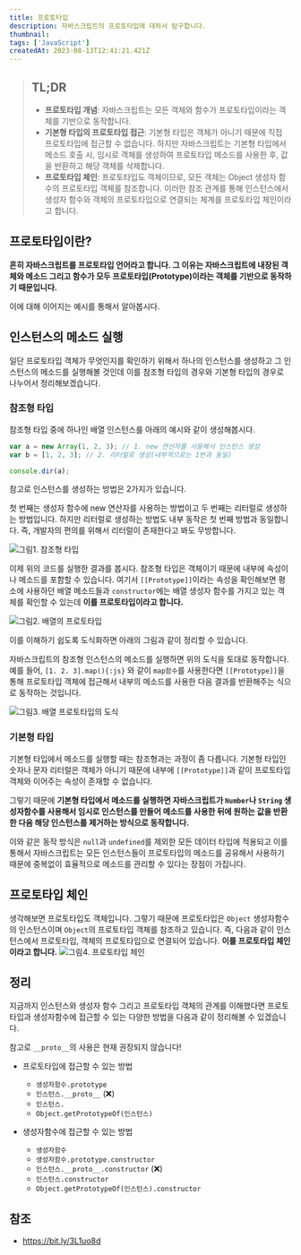 ```yaml
---
title: 프로토타입
description: 자바스크립트의 프로토타입에 대하서 탐구합니다.
thumbnail:
tags: ['JavaScript']
createdAt: 2023-08-13T12:41:21.421Z
---
```


> ## TL;DR
>
> - **프로토타입 개념**: 자바스크립트는 모든 객체와 함수가 프로토타입이라는 객체를 기반으로 동작합니다.
> - **기본형 타입의 프로토타입 접근**: 기본형 타입은 객체가 아니기 때문에 직접 프로토타입에 접근할 수 없습니다. 하지만 자바스크립트는 기본형 타입에서 메소드 호출 시, 임시로 객체를 생성하여 프로토타입 메소드를 사용한 후, 값을 반환하고 해당 객체를 삭제합니다.
> - **프로토타입 체인**: 프로토타입도 객체이므로, 모든 객체는 Object 생성자 함수의 프로토타입 객체를 참조합니다. 이러한 참조 관계를 통해 인스턴스에서 생성자 함수와 객체의 프로토타입으로 연결되는 체계를 프로토타입 체인이라고 합니다.

## 프로토타입이란?

**흔히 자바스크립트를 프로토타입 언어라고 합니다. 그 이유는 자바스크립트에 내장된 객체와 메소드 그리고 함수가 모두 프로토타입(Prototype)이라는 객체를 기반으로 동작하기 때문입니다.**

이에 대해 이어지는 예시를 통해서 알아봅시다.

## 인스턴스의 메소드 실행

일단 프로토타입 객체가 무엇인지를 확인하기 위해서 하나의 인스턴스를 생성하고 그 인스턴스의 메소드를 실행해볼 것인데 이를 참조형 타입의 경우와 기본형 타입의 경우로 나누어서 정리해보겠습니다.

### 참조형 타입

참조형 타입 중에 하나인 배열 인스턴스를 아래의 예시와 같이 생성해봅시다.

```js
var a = new Array(1, 2, 3); // 1. new 연산자를 사용해서 인스턴스 생성
var b = [1, 2, 3]; // 2. 리터럴로 생성(내부적으로는 1번과 동일)

console.dir(a);
```

참고로 인스턴스를 생성하는 방법은 2가지가 있습니다.

첫 번째는 생성자 함수에 new 연산자를 사용하는 방법이고 두 번째는 리터럴로 생성하는 방법입니다. 하지만 리터럴로 생성하는 방법도 내부 동작은 첫 번째 방법과 동일합니다. 즉, 개발자의 편의를 위해서 리터럴이 존재한다고 봐도 무방합니다.

![그림1. 참조형 타입](/assets/contents/js-prototype/1.png)

이제 위의 코드를 실행한 결과를 봅시다. 참조형 타입은 객체이기 때문에 내부에 속성이나 메소드를 포함할 수 있습니다. 여기서 `[[Prototype]]`이라는 속성을 확인해보면 평소에 사용하던 배열 메소드들과 `constructor`에는 배열 생성자 함수를 가지고 있는 객체를 확인할 수 있는데 **이를 프로토타입이라고 합니다.**

![그림2. 배열의 프로토타입](/assets/contents/js-prototype/2.png)

이를 이해하기 쉽도록 도식화하면 아래의 그림과 같이 정리할 수 있습니다.

자바스크립트의 참조형 인스턴스의 메소드를 실행하면 위의 도식을 토대로 동작합니다. 예를 들어, `[1. 2. 3].map(){:js}` 와 같이 `map함수`를 사용한다면 `[[Prototype]]`을 통해 프로토타입 객체에 접근해서 내부의 메소드를 사용한 다음 결과를 반환해주는 식으로 동작하는 것입니다.

![그림3. 배열 프로토타입의 도식](/assets/contents/js-prototype/3.png)

### 기본형 타입

기본형 타입에서 메소드를 실행할 때는 참조형과는 과정이 좀 다릅니다. 기본형 타입인 숫자나 문자 리터럴은 객체가 아니기 때문에 내부에 `[[Prototype]]`과 같이 프로토타입 객체와 이어주는 속성이 존재할 수 없습니다.

그렇기 때문에 **기본형 타입에서 메소드를 실행하면 자바스크립트가 `Number`나 `String` 생성자함수를 사용해서 임시로 인스턴스를 만들어 메소드를 사용한 뒤에 원하는 값을 반환한 다음 해당 인스턴스를 제거하는 방식으로 동작합니다.**

이와 같은 동작 방식은 `null`과 `undefined`를 제외한 모든 데이터 타입에 적용되고 이를 통해서 자바스크립트는 모든 인스턴스들이 프로토타입의 메소드를 공유해서 사용하기 때문에 중복없이 효율적으로 메소드를 관리할 수 있다는 장점이 가집니다.

## 프로토타입 체인

생각해보면 프로토타입도 객체입니다. 그렇기 때문에 프로토타입은 `Object` 생성자함수의 인스턴스이며 `Object`의 프로토타입 객체를 참조하고 있습니다. 즉, 다음과 같이 인스턴스에서 프로토타입, 객체의 프로토타입으로 연결되어 있습니다. **이를 프로토타입 체인이라고 합니다.**
![그림4. 프로토타입 체인](/assets/contents/js-prototype/4.png)

## 정리

지금까지 인스턴스와 생성자 함수 그리고 프로토타입 객체의 관계를 이해했다면 프로토타입과 생성자함수에 접근할 수 있는 다양한 방법을 다음과 같이 정리해볼 수 있겠습니다.

참고로 `__proto__`의 사용은 현재 권장되지 않습니다!

- 프로토타입에 접근할 수 있는 방법

  - `생성자함수.prototype`
  - `인스턴스.__proto__` (❌)
  - `인스턴스.`
  - `Object.getPrototypeOf(인스턴스)`

- 생성자함수에 접근할 수 있는 방법

  - `생성자함수`
  - `생성자함수.prototype.constructor`
  - `인스턴스.__proto__.constructor` (❌)
  - `인스턴스.constructor`
  - `Object.getPrototypeOf(인스턴스).constructor`

## 참조

- https://bit.ly/3L1uo8d
